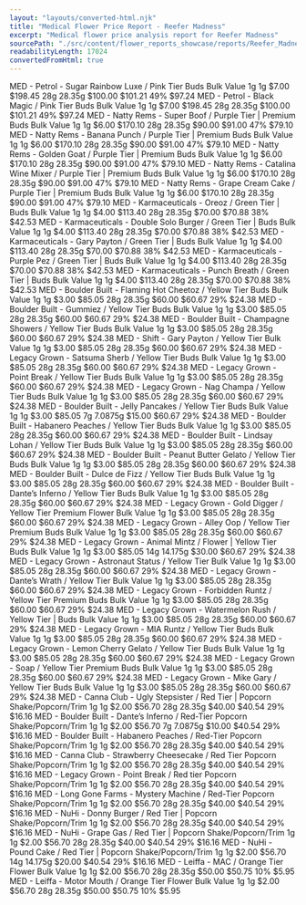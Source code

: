 ```yaml
---
layout: "layouts/converted-html.njk"
title: "Medical Flower Price Report - Reefer Madness"
excerpt: "Medical flower price analysis report for Reefer Madness"
sourcePath: "./src/content/flower_reports_showcase/reports/Reefer_Madness_20250810_report.html"
readabilityLength: 17024
convertedFromHtml: true
---
```

MED - Petrol - Sugar Rainbow Luxe / Pink Tier Buds Bulk Value 1g 1g \$7.00 \$198.45 28g 28.35g \$100.00 \$101.21 49% \$97.24 MED - Petrol - Black Magic / Pink Tier Buds Bulk Value 1g 1g \$7.00 \$198.45 28g 28.35g \$100.00 \$101.21 49% \$97.24 MED - Natty Rems - Super Boof / Purple Tier | Premium Buds Bulk Value 1g 1g \$6.00 \$170.10 28g 28.35g \$90.00 \$91.00 47% \$79.10 MED - Natty Rems - Banana Punch / Purple Tier | Premium Buds Bulk Value 1g 1g \$6.00 \$170.10 28g 28.35g \$90.00 \$91.00 47% \$79.10 MED - Natty Rems - Golden Goat / Purple Tier | Premium Buds Bulk Value 1g 1g \$6.00 \$170.10 28g 28.35g \$90.00 \$91.00 47% \$79.10 MED - Natty Rems - Catalina Wine Mixer / Purple Tier | Premium Buds Bulk Value 1g 1g \$6.00 \$170.10 28g 28.35g \$90.00 \$91.00 47% \$79.10 MED - Natty Rems - Grape Cream Cake / Purple Tier | Premium Buds Bulk Value 1g 1g \$6.00 \$170.10 28g 28.35g \$90.00 \$91.00 47% \$79.10 MED - Karmaceuticals - Oreoz / Green Tier | Buds Bulk Value 1g 1g \$4.00 \$113.40 28g 28.35g \$70.00 \$70.88 38% \$42.53 MED - Karmaceuticals - Double Solo Burger / Green Tier | Buds Bulk Value 1g 1g \$4.00 \$113.40 28g 28.35g \$70.00 \$70.88 38% \$42.53 MED - Karmaceuticals - Gary Payton / Green Tier | Buds Bulk Value 1g 1g \$4.00 \$113.40 28g 28.35g \$70.00 \$70.88 38% \$42.53 MED - Karmaceuticals - Purple Pez / Green Tier | Buds Bulk Value 1g 1g \$4.00 \$113.40 28g 28.35g \$70.00 \$70.88 38% \$42.53 MED - Karmaceuticals - Punch Breath / Green Tier | Buds Bulk Value 1g 1g \$4.00 \$113.40 28g 28.35g \$70.00 \$70.88 38% \$42.53 MED - Boulder Built - Flaming Hot Cheetoz / Yellow Tier Buds Bulk Value 1g 1g \$3.00 \$85.05 28g 28.35g \$60.00 \$60.67 29% \$24.38 MED - Boulder Built - Gummiez / Yellow Tier Buds Bulk Value 1g 1g \$3.00 \$85.05 28g 28.35g \$60.00 \$60.67 29% \$24.38 MED - Boulder Built - Champagne Showers / Yellow Tier Buds Bulk Value 1g 1g \$3.00 \$85.05 28g 28.35g \$60.00 \$60.67 29% \$24.38 MED - Shift - Gary Payton / Yellow Tier Bulk Value 1g 1g \$3.00 \$85.05 28g 28.35g \$60.00 \$60.67 29% \$24.38 MED - Legacy Grown - Satsuma Sherb / Yellow Tier Buds Bulk Value 1g 1g \$3.00 \$85.05 28g 28.35g \$60.00 \$60.67 29% \$24.38 MED - Legacy Grown - Point Break / Yellow Tier Buds Bulk Value 1g 1g \$3.00 \$85.05 28g 28.35g \$60.00 \$60.67 29% \$24.38 MED - Legacy Grown - Nag Champa / Yellow Tier Buds Bulk Value 1g 1g \$3.00 \$85.05 28g 28.35g \$60.00 \$60.67 29% \$24.38 MED - Boulder Built - Jelly Pancakes / Yellow Tier Buds Bulk Value 1g 1g \$3.00 \$85.05 7g 7.0875g \$15.00 \$60.67 29% \$24.38 MED - Boulder Built - Habanero Peaches / Yellow Tier Buds Bulk Value 1g 1g \$3.00 \$85.05 28g 28.35g \$60.00 \$60.67 29% \$24.38 MED - Boulder Built - Lindsay Lohan / Yellow Tier Buds Bulk Value 1g 1g \$3.00 \$85.05 28g 28.35g \$60.00 \$60.67 29% \$24.38 MED - Boulder Built - Peanut Butter Gelato / Yellow Tier Buds Bulk Value 1g 1g \$3.00 \$85.05 28g 28.35g \$60.00 \$60.67 29% \$24.38 MED - Boulder Built - Dulce de Fizz / Yellow Tier Buds Bulk Value 1g 1g \$3.00 \$85.05 28g 28.35g \$60.00 \$60.67 29% \$24.38 MED - Boulder Built - Dante’s Inferno / Yellow Tier Buds Bulk Value 1g 1g \$3.00 \$85.05 28g 28.35g \$60.00 \$60.67 29% \$24.38 MED - Legacy Grown - Gold Digger / Yellow Tier Premium Flower Bulk Value 1g 1g \$3.00 \$85.05 28g 28.35g \$60.00 \$60.67 29% \$24.38 MED - Legacy Grown - Alley Oop / Yellow Tier Premium Buds Bulk Value 1g 1g \$3.00 \$85.05 28g 28.35g \$60.00 \$60.67 29% \$24.38 MED - Legacy Grown - Animal Mintz / Flower | Yellow Tier Buds Bulk Value 1g 1g \$3.00 \$85.05 14g 14.175g \$30.00 \$60.67 29% \$24.38 MED - Legacy Grown - Astronaut Status / Yellow Tier Bulk Value 1g 1g \$3.00 \$85.05 28g 28.35g \$60.00 \$60.67 29% \$24.38 MED - Legacy Grown - Dante’s Wrath / Yellow Tier Bulk Value 1g 1g \$3.00 \$85.05 28g 28.35g \$60.00 \$60.67 29% \$24.38 MED - Legacy Grown - Forbidden Runtz / Yellow Tier Premium Buds Bulk Value 1g 1g \$3.00 \$85.05 28g 28.35g \$60.00 \$60.67 29% \$24.38 MED - Legacy Grown - Watermelon Rush / Yellow Tier | Buds Bulk Value 1g 1g \$3.00 \$85.05 28g 28.35g \$60.00 \$60.67 29% \$24.38 MED - Legacy Grown - MIA Runtz / Yellow Tier Buds Bulk Value 1g 1g \$3.00 \$85.05 28g 28.35g \$60.00 \$60.67 29% \$24.38 MED - Legacy Grown - Lemon Cherry Gelato / Yellow Tier Buds Bulk Value 1g 1g \$3.00 \$85.05 28g 28.35g \$60.00 \$60.67 29% \$24.38 MED - Legacy Grown - Soap / Yellow Tier Premium Buds Bulk Value 1g 1g \$3.00 \$85.05 28g 28.35g \$60.00 \$60.67 29% \$24.38 MED - Legacy Grown - Mike Gary / Yellow Tier Buds Bulk Value 1g 1g \$3.00 \$85.05 28g 28.35g \$60.00 \$60.67 29% \$24.38 MED - Canna Club - Ugly Stepsister / Red Tier | Popcorn Shake/Popcorn/Trim 1g 1g \$2.00 \$56.70 28g 28.35g \$40.00 \$40.54 29% \$16.16 MED - Boulder Built - Dante’s Inferno / Red-Tier Popcorn Shake/Popcorn/Trim 1g 1g \$2.00 \$56.70 7g 7.0875g \$10.00 \$40.54 29% \$16.16 MED - Boulder Built - Habanero Peaches / Red-Tier Popcorn Shake/Popcorn/Trim 1g 1g \$2.00 \$56.70 28g 28.35g \$40.00 \$40.54 29% \$16.16 MED - Canna Club - Strawberry Cheesecake / Red Tier Popcorn Shake/Popcorn/Trim 1g 1g \$2.00 \$56.70 28g 28.35g \$40.00 \$40.54 29% \$16.16 MED - Legacy Grown - Point Break / Red tier Popcorn Shake/Popcorn/Trim 1g 1g \$2.00 \$56.70 28g 28.35g \$40.00 \$40.54 29% \$16.16 MED - Long Gone Farms - Mystery Machine / Red-Tier Popcorn Shake/Popcorn/Trim 1g 1g \$2.00 \$56.70 28g 28.35g \$40.00 \$40.54 29% \$16.16 MED - NuHi - Donny Burger / Red Tier | Popcorn Shake/Popcorn/Trim 1g 1g \$2.00 \$56.70 28g 28.35g \$40.00 \$40.54 29% \$16.16 MED - NuHi - Grape Gas / Red Tier | Popcorn Shake/Popcorn/Trim 1g 1g \$2.00 \$56.70 28g 28.35g \$40.00 \$40.54 29% \$16.16 MED - NuHi - Pound Cake / Red Tier | Popcorn Shake/Popcorn/Trim 1g 1g \$2.00 \$56.70 14g 14.175g \$20.00 \$40.54 29% \$16.16 MED - Leiffa - MAC / Orange Tier Flower Bulk Value 1g 1g \$2.00 \$56.70 28g 28.35g \$50.00 \$50.75 10% \$5.95 MED - Leiffa - Motor Mouth / Orange Tier Flower Bulk Value 1g 1g \$2.00 \$56.70 28g 28.35g \$50.00 \$50.75 10% \$5.95
